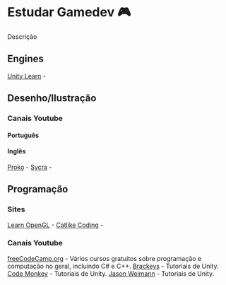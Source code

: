 # Estudar Gamedev 🎮
Descrição

## Engines
[Unity Learn](https://learn.unity.com/) - 

## Desenho/Ilustração


### Canais Youtube

#### Português


#### Inglês
[Proko](https://www.youtube.com/@ProkoTV) - 
[Sycra](https://www.youtube.com/@Sycra) - 


## Programação

### Sites
[Learn OpenGL](https://learnopengl.com/Introduction) - 
[Catlike Coding](https://catlikecoding.com/unity/tutorials/) - 

### Canais Youtube

[freeCodeCamp.org](https://www.youtube.com/@freecodecamp) - Vários cursos gratuitos sobre programação e computação no geral, incluindo C# e C++.
[Brackeys](https://www.youtube.com/@Brackeys) - Tutoriais de Unity.
[Code Monkey](https://www.youtube.com/@CodeMonkeyUnity) - Tutoriais de Unity.
[Jason Weimann](https://www.youtube.com/@Unity3dCollege) - Tutoriais de Unity.
<!--stackedit_data:
eyJoaXN0b3J5IjpbMTM2Nzk0MTA2MiwtMTMyNTc4MTQwOV19
-->